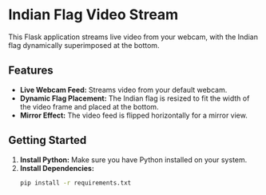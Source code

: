 # Indian Flag Video Stream

This Flask application streams live video from your webcam, with the Indian flag dynamically superimposed at the bottom.

## Features

* **Live Webcam Feed:**  Streams video from your default webcam.
* **Dynamic Flag Placement:**  The Indian flag is resized to fit the width of the video frame and placed at the bottom.
* **Mirror Effect:** The video feed is flipped horizontally for a mirror view.

## Getting Started

1. **Install Python:** Make sure you have Python installed on your system.
2. **Install Dependencies:**
   ```bash
   pip install -r requirements.txt